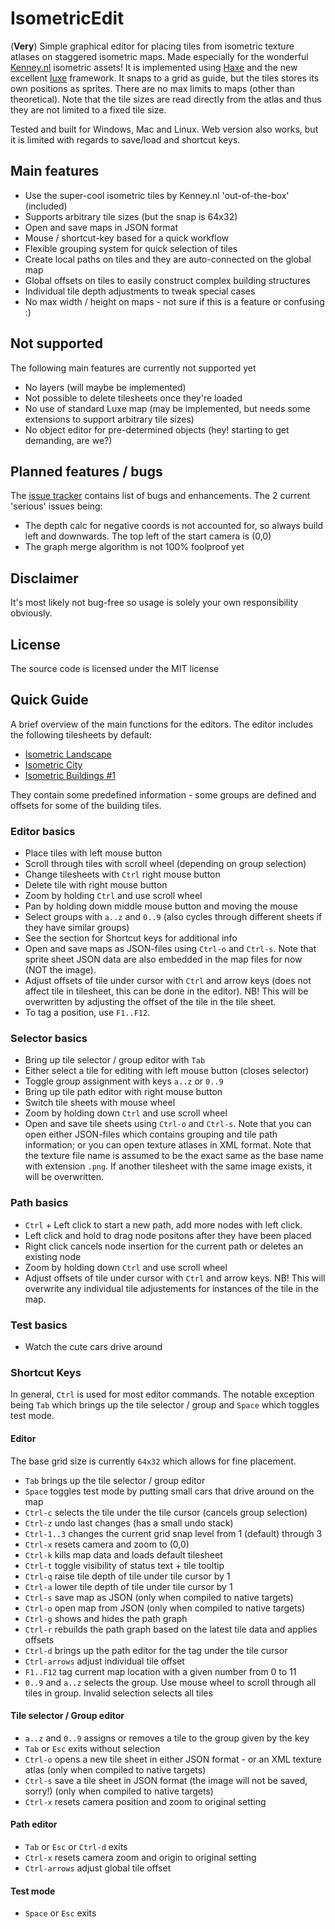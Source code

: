 # IsometricEdit
(**Very**) Simple graphical editor for placing tiles from isometric texture atlases on staggered isometric maps. Made especially for the wonderful [Kenney.nl](http://kenney.nl) isometric assets! It is implemented using [Haxe](http://haxe.org/) and the new excellent [luxe](http://luxeengine.com/) framework. It snaps to a grid as guide, but the tiles stores its own positions as sprites. There are no max limits to maps (other than theoretical). Note that the tile sizes are read directly from the atlas and thus they are not limited to a fixed tile size.

Tested and built for Windows, Mac and Linux. Web version also works, but it is limited with regards to save/load and shortcut keys.

## Main features
- Use the super-cool isometric tiles by Kenney.nl 'out-of-the-box' (included)
- Supports arbitrary tile sizes (but the snap is 64x32)
- Open and save maps in JSON format
- Mouse / shortcut-key based for a quick workflow
- Flexible grouping system for quick selection of tiles
- Create local paths on tiles and they are auto-connected on the global map
- Global offsets on tiles to easily construct complex building structures
- Individual tile depth adjustments to tweak special cases
- No max width / height on maps - not sure if this is a feature or confusing :)

## Not supported
The following main features are currently not supported yet
- No layers (will maybe be implemented)
- Not possible to delete tilesheets once they're loaded
- No use of standard Luxe map (may be implemented, but needs some extensions to support arbitrary tile sizes)
- No object editor for pre-determined objects (hey! starting to get demanding, are we?)

## Planned features / bugs
The [issue tracker](https://github.com/DjPale/IsometricEdit/issues) contains list of bugs and enhancements. The 2 current 'serious' issues being:
- The depth calc for negative coords is not accounted for, so always build left and downwards. The top left of the start camera is (0,0)
- The graph merge algorithm is not 100% foolproof yet

## Disclaimer
It's most likely not bug-free so usage is solely your own responsibility obviously.

## License
The source code is licensed under the MIT license

## Quick Guide
A brief overview of the main functions for the editors. The editor includes the following tilesheets by default:
- [Isometric Landscape](http://www.kenney.nl/assets/isometric-landscape)
- [Isometric City](http://www.kenney.nl/assets/isometric-city)
- [Isometric Buildings #1](http://www.kenney.nl/assets/isometric-buildings)

They contain some predefined information - some groups are defined and offsets for some of the building tiles.

### Editor basics
- Place tiles with left mouse button
- Scroll through tiles with scroll wheel (depending on group selection)
- Change tilesheets with `Ctrl` right mouse button
- Delete tile with right mouse button
- Zoom by holding `Ctrl` and use scroll wheel
- Pan by holding down middle mouse button and moving the mouse
- Select groups with `a..z` and `0..9` (also cycles through different sheets if they have similar groups)
- See the section for Shortcut keys for additional info
- Open and save maps as JSON-files using `Ctrl-o` and `Ctrl-s`. Note that sprite sheet JSON data are also embedded in the map files for 
now (NOT the image).
- Adjust offsets of tile under cursor with `Ctrl` and arrow keys (does not affect tile in tilesheet, this can be done in the editor). NB! This will be overwritten by adjusting the offset of the tile in the tile sheet.
- To tag a position, use `F1..F12`.

### Selector basics
- Bring up tile selector / group editor with `Tab`
- Either select a tile for editing with left mouse button (closes selector)
- Toggle group assignment with keys `a..z` or `0..9`
- Bring up tile path editor with right mouse button
- Switch tile sheets with mouse wheel
- Zoom by holding down `Ctrl` and use scroll wheel
- Open and save tile sheets using `Ctrl-o` and `Ctrl-s`. Note that you can open either JSON-files which contains grouping and tile path information; or you can open texture atlases in XML format. Note that the texture file name is assumed to be the exact same as the base name with extension `.png`. If another tilesheet with the same image exists, it will be overwritten.

### Path basics
- `Ctrl` + Left click to start a new path, add more nodes with left click.
- Left click and hold to drag node positons after they have been placed
- Right click cancels node insertion for the current path or deletes an existing node
- Zoom by holding down `Ctrl` and use scroll wheel
- Adjust offsets of tile under cursor with `Ctrl` and arrow keys. NB! This will overwrite any individual tile adjustements for instances of the tile in the map.

### Test basics
- Watch the cute cars drive around

### Shortcut Keys

In general, `Ctrl` is used for most editor commands. The notable exception being `Tab` which brings up the tile selector / group and `Space` which toggles test mode.

#### Editor

The base grid size is currently `64x32` which allows for fine placement.

- `Tab` brings up the tile selector / group editor
- `Space` toggles test mode by putting small cars that drive around on the map
- `Ctrl-c` selects the tile under the tile cursor (cancels group selection)
- `Ctrl-z` undo last changes (has a small undo stack)
- `Ctrl-1..3` changes the current grid snap level from 1 (default) through 3
- `Ctrl-x` resets camera and zoom to (0,0)
- `Ctrl-k` kills map data and loads default tilesheet
- `Ctrl-t` toggle visibility of status text + tile tooltip
- `Ctrl-q` raise tile depth of tile under tile cursor by 1
- `Ctrl-a` lower tile depth of tile under tile cursor by 1
- `Ctrl-s` save map as JSON (only when compiled to native targets)
- `Ctrl-o` open map from JSON (only when compiled to native targets)
- `Ctrl-g` shows and hides the path graph
- `Ctrl-r` rebuilds the path graph based on the latest tile data and applies offsets
- `Ctrl-d` brings up the path editor for the tag under the tile cursor
- `Ctrl-arrows` adjust individual tile offset
- `F1..F12` tag current map location with a given number from 0 to 11
- `0..9` and `a..z` selects the group. Use mouse wheel to scroll through all tiles in group. Invalid selection selects all tiles

#### Tile selector / Group editor

- `a..z` and `0..9` assigns or removes a tile to the group given by the key
- `Tab` or `Esc` exits without selection
- `Ctrl-o` opens a new tile sheet in either JSON format - or an XML texture atlas (only when compiled to native targets)
- `Ctrl-s` save a tile sheet in JSON format (the image will not be saved, sorry!) (only when compiled to native targets)
- `Ctrl-x` resets camera position and zoom to original setting

#### Path editor

- `Tab` or `Esc` or `Ctrl-d` exits
- `Ctrl-x` resets camera zoom and origin to original setting
- `Ctrl-arrows` adjust global tile offset

#### Test mode

- `Space` or `Esc` exits
